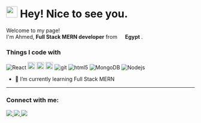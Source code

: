 <h1><img src="https://emojis.slackmojis.com/emojis/images/1531849430/4246/blob-sunglasses.gif?1531849430" width="30"/> Hey! Nice to see you.</h1>


<p>Welcome to my page! </br> I'm Ahmed, <b>Full Stack MERN developer</b> from <img src="https://github.com/user-attachments/assets/6cf3752b-36c6-49f5-9aaa-7a3cfff07743" width="13"/> <b>Egypt
</b>. </p>
<h3>Things I code with</h3>
<p>
  <img alt="React" src="https://img.shields.io/badge/-React-45b8d8?style=flat-square&logo=react&logoColor=white" />
  <img alt="JS" src="https://github.com/user-attachments/assets/f42ac640-33fc-4ae8-a015-cf69531b44f2 " width="20"/>
  <img alt="CSS" src="https://github.com/user-attachments/assets/f83f898f-f014-45d4-81eb-b34690a537a4" width="20"/>
  <img alt="HTML" src="https://github.com/user-attachments/assets/4e0291bf-bf2f-4590-849e-6c393a5946b5" width="20"/>
  <img alt="git" src="https://img.shields.io/badge/-Git-F05032?style=flat-square&logo=git&logoColor=white" />
  <img alt="html5" src="https://img.shields.io/badge/-HTML5-E34F26?style=flat-square&logo=html5&logoColor=white" />
  <img alt="MongoDB" src="https://img.shields.io/badge/-MongoDB-13aa52?style=flat-square&logo=mongodb&logoColor=white" />
  <img alt="Nodejs" src="https://img.shields.io/badge/-Nodejs-43853d?style=flat-square&logo=Node.js&logoColor=white" />
</p>

-   🌱 I’m currently learning Full Stack MERN 
<hr>
<h3 align="left">Connect with me:</h3>
  <a href="mailto:ahmedashrf844@gmail.com">
    <img src="https://img.shields.io/badge/Gmail-333333?style=for-the-badge&logo=gmail&logoColor=red" />
  </a>
  <a href="https://www.linkedin.com/in/ahmed-ashraf-5078a22a4" target="_blank">
    <img src="https://img.shields.io/badge/LinkedIn-0077B5?style=for-the-badge&logo=linkedin&logoColor=white" target="_blank" />
  </a>
  <a href="https://salesp07.github.i" target="_blank">
     <img src="https://img.shields.io/badge/Portfolio-FF5722?style=for-the-badge&logo=todoist&logoColor=white" target="_blank" /> <!-- sqlite, safari, google-chrome are other good icon options -->
  </a>
